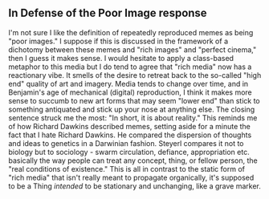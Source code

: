 ## In Defense of the Poor Image response

I'm not sure I like the definition of repeatedly reproduced memes as being "poor images." I suppose if this is discussed in the framework of a dichotomy between these memes and "rich images" and "perfect cinema," then I guess it makes sense. I would hesitate to apply a class-based metaphor to this media but I do tend to agree that "rich media" now has a reactionary vibe. It smells of the desire to retreat back to the so-called "high end" quality of art and imagery. Media tends to change over time, and in Benjamin's age of mechanical (digital) reproduction, I think it makes more sense to succumb to new art forms that may seem "lower end" than stick to something antiquated and stick up your nose at anything else. 
The closing sentence struck me the most: "In short, it is about reality." This reminds me of how Richard Dawkins described memes, setting aside for a minute the fact that I hate Richard Dawkins. He compared the dispersion of thoughts and ideas to genetics in a Darwinian fashion. Steyerl compares it not to biology but to sociology - swarm circulation, defiance, appropriation etc. basically the way people can treat any concept, thing, or fellow person, the "real conditions of existence." This is all in contrast to the static form of "rich media" that isn't really meant to propagate organically, it's supposed to be a Thing _intended_ to be stationary and unchanging, like a grave marker.
